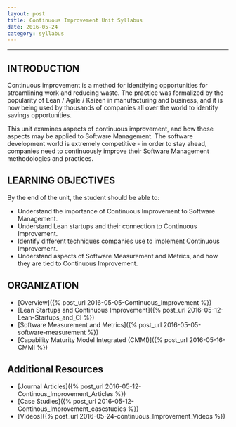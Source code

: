 ```yaml
---
layout: post
title: Continuous Improvement Unit Syllabus
date: 2016-05-24
category: syllabus
---
```


---

## INTRODUCTION

Continuous improvement is a method for identifying opportunities for streamlining work and reducing waste. The practice was formalized by the popularity of Lean / Agile / Kaizen in manufacturing and business, and it is now being used by thousands of companies all over the world to identify savings opportunities.

This unit examines aspects of continuous improvement, and how those aspects may be applied to Software Management.  The software development world is extremely competitive - in order to stay ahead, companies need to continuously improve their Software Management methodologies and practices.


## LEARNING OBJECTIVES

By the end of the unit, the student should be able to:

  -	Understand the importance of Continuous Improvement to Software Management.
  -	Understand Lean startups and their connection to Continuous Improvement.
  -	Identify different techniques companies use to implement Continuous Improvement.
  -	Understand aspects of Software Measurement and Metrics, and how they are tied to Continuous Improvement.


## ORGANIZATION

  - [Overview]({% post_url 2016-05-05-Continuous_Improvement %})
  - [Lean Startups and Continuous Improvement]({% post_url 2016-05-12-Lean-Startups_and_CI %})
  - [Software Measurement and Metrics]({% post_url 2016-05-05-software-measurement %})
  - [Capability Maturity Model Integrated (CMMI)]({% post_url 2016-05-16-CMMI %})
    
## Additional Resources

 - [Journal Articles]({% post_url 2016-05-12-Continous_Improvement_Articles %}) 
 - [Case Studies]({% post_url 2016-05-12-Continous_Improvement_casestudies %})  
 - [Videos]({% post_url 2016-05-24-continuous_Improvement_Videos %}) 
        
